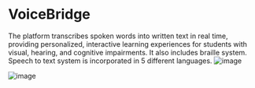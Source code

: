 # VoiceBridge
 The platform transcribes spoken words into written text in real time, providing personalized, interactive learning experiences for students with visual, hearing, and cognitive impairments.
 It also includes braille system. Speech to text system is incorporated in 5 different languages.
![image](https://github.com/user-attachments/assets/75dfee73-a7a0-4124-bd1f-148179222f59)

![image](https://github.com/user-attachments/assets/643d36a9-c193-462d-a234-eb3af94d9590)

